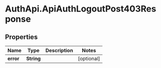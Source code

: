 # AuthApi.ApiAuthLogoutPost403Response

## Properties

Name | Type | Description | Notes
------------ | ------------- | ------------- | -------------
**error** | **String** |  | [optional] 


